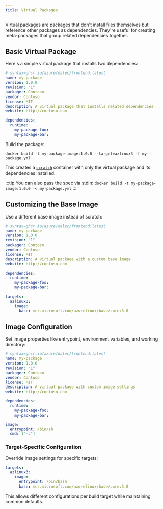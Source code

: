 ```yaml
---
title: Virtual Packages
---
```


Virtual packages are packages that don't install files themselves but reference other packages as dependencies. They're useful for creating meta-packages that group related dependencies together.

## Basic Virtual Package

Here's a simple virtual package that installs two dependencies:

```yaml
# syntax=ghcr.io/azure/dalec/frontend:latest
name: my-package
version: 1.0.0
revision: "1"
packager: Contoso
vendor: Contoso
license: MIT
description: A virtual package that installs related dependencies
website: http://contoso.com

dependencies:
  runtime:
    my-package-foo:
    my-package-bar:
```

Build the package:

```shell
docker build -t my-package-image:1.0.0 --target=azlinux3 -f my-package.yml .
```

This creates a [`scratch`](https://hub.docker.com/_/scratch/) container with only the virtual package and its dependencies installed.

:::tip
You can also pass the spec via stdin: `docker build -t my-package-image:1.0.0 -< my-package.yml`
:::

## Customizing the Base Image

Use a different base image instead of scratch:

```yaml
# syntax=ghcr.io/azure/dalec/frontend:latest
name: my-package
version: 1.0.0
revision: "1"
packager: Contoso
vendor: Contoso
license: MIT
description: A virtual package with a custom base image
website: http://contoso.com

dependencies:
  runtime:
    my-package-foo:
    my-package-bar:

targets:
  azlinux3:
    image:
      base: mcr.microsoft.com/azurelinux/base/core:3.0
```

## Image Configuration

Set image properties like entrypoint, environment variables, and working directory:

```yaml
# syntax=ghcr.io/azure/dalec/frontend:latest
name: my-package
version: 1.0.0
revision: "1"
packager: Contoso
vendor: Contoso
license: MIT
description: A virtual package with custom image settings
website: http://contoso.com

dependencies:
  runtime:
    my-package-foo:
    my-package-bar:

image:
  entrypoint: /bin/sh
  cmd: ["-c"]
```

### Target-Specific Configuration

Override image settings for specific targets:

```yaml
targets:
  azlinux3:
    image:
      entrypoint: /bin/bash
      base: mcr.microsoft.com/azurelinux/base/core:3.0
```

This allows different configurations per build target while maintaining common defaults.
